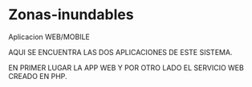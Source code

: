 Zonas-inundables
================

Aplicacion WEB/MOBILE


AQUI SE ENCUENTRA LAS DOS APLICACIONES DE ESTE SISTEMA.

EN PRIMER LUGAR LA APP WEB Y POR OTRO LADO EL SERVICIO WEB CREADO EN PHP.

